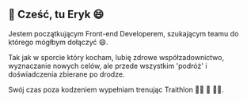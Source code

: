 <h2>👋 Cześć, tu Eryk 😄</h2>

Jestem początkującym Front-end Developerem, szukającym teamu do którego mógłbym dołączyć 😄.

Tak jak w sporcie który kocham, lubię zdrowe współzadownictwo, wyznaczanie nowych celów, ale przede wszystkim 'podróż' i doświadczenia zbierane po drodze.

Swój czas poza kodzeniem wypełniam trenując Traithlon 🏊🏻 🚴 🏃🏻.

<!---
szczepanieceryk/szczepanieceryk is a ✨ special ✨ repository because its `README.md` (this file) appears on your GitHub profile.
You can click the Preview link to take a look at your changes.
--->
